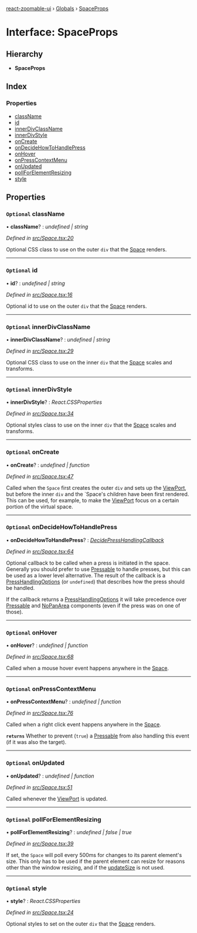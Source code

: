 [react-zoomable-ui](../README.md) › [Globals](../globals.md) › [SpaceProps](spaceprops.md)

# Interface: SpaceProps

## Hierarchy

- **SpaceProps**

## Index

### Properties

- [className](spaceprops.md#optional-classname)
- [id](spaceprops.md#optional-id)
- [innerDivClassName](spaceprops.md#optional-innerdivclassname)
- [innerDivStyle](spaceprops.md#optional-innerdivstyle)
- [onCreate](spaceprops.md#optional-oncreate)
- [onDecideHowToHandlePress](spaceprops.md#optional-ondecidehowtohandlepress)
- [onHover](spaceprops.md#optional-onhover)
- [onPressContextMenu](spaceprops.md#optional-onpresscontextmenu)
- [onUpdated](spaceprops.md#optional-onupdated)
- [pollForElementResizing](spaceprops.md#optional-pollforelementresizing)
- [style](spaceprops.md#optional-style)

## Properties

### `Optional` className

• **className**? : _undefined | string_

_Defined in [src/Space.tsx:20](https://github.com/aarondail/react-zoomable-ui/blob/d41a716/src/Space.tsx#L20)_

Optional CSS class to use on the outer `div` that the [Space](../classes/space.md) renders.

---

### `Optional` id

• **id**? : _undefined | string_

_Defined in [src/Space.tsx:16](https://github.com/aarondail/react-zoomable-ui/blob/d41a716/src/Space.tsx#L16)_

Optional id to use on the outer `div` that the [Space](../classes/space.md) renders.

---

### `Optional` innerDivClassName

• **innerDivClassName**? : _undefined | string_

_Defined in [src/Space.tsx:29](https://github.com/aarondail/react-zoomable-ui/blob/d41a716/src/Space.tsx#L29)_

Optional CSS class to use on the inner `div` that the [Space](../classes/space.md) scales and
transforms.

---

### `Optional` innerDivStyle

• **innerDivStyle**? : _React.CSSProperties_

_Defined in [src/Space.tsx:34](https://github.com/aarondail/react-zoomable-ui/blob/d41a716/src/Space.tsx#L34)_

Optional styles class to use on the inner `div` that the [Space](../classes/space.md) scales
and transforms.

---

### `Optional` onCreate

• **onCreate**? : _undefined | function_

_Defined in [src/Space.tsx:47](https://github.com/aarondail/react-zoomable-ui/blob/d41a716/src/Space.tsx#L47)_

Called when the `Space` first creates the outer `div` and sets up the
[ViewPort](../classes/viewport.md), but before the inner `div` and the `Space's children have
been first rendered. This can be used, for example, to make the
[ViewPort](../classes/viewport.md) focus on a certain portion of the virtual space.

---

### `Optional` onDecideHowToHandlePress

• **onDecideHowToHandlePress**? : _[DecidePressHandlingCallback](../globals.md#decidepresshandlingcallback)_

_Defined in [src/Space.tsx:64](https://github.com/aarondail/react-zoomable-ui/blob/d41a716/src/Space.tsx#L64)_

Optional callback to be called when a press is initiated in the space.
Generally you should prefer to use [Pressable](../classes/pressable.md) to handle presses, but
this can be used as a lower level alternative. The result of the callback
is a [PressHandlingOptions](presshandlingoptions.md) (or `undefined`) that describes how the
press should be handled.

If the callback returns a [PressHandlingOptions](presshandlingoptions.md) it will take precedence
over [Pressable](../classes/pressable.md) and [NoPanArea](../classes/nopanarea.md) components (even if the press was on
one of those).

---

### `Optional` onHover

• **onHover**? : _undefined | function_

_Defined in [src/Space.tsx:68](https://github.com/aarondail/react-zoomable-ui/blob/d41a716/src/Space.tsx#L68)_

Called when a mouse hover event happens anywhere in the [Space](../classes/space.md).

---

### `Optional` onPressContextMenu

• **onPressContextMenu**? : _undefined | function_

_Defined in [src/Space.tsx:76](https://github.com/aarondail/react-zoomable-ui/blob/d41a716/src/Space.tsx#L76)_

Called when a right click event happens anywhere in the [Space](../classes/space.md).

**`returns`** Whether to prevent (`true`) a [Pressable](../classes/pressable.md) from also handling
this event (if it was also the target).

---

### `Optional` onUpdated

• **onUpdated**? : _undefined | function_

_Defined in [src/Space.tsx:51](https://github.com/aarondail/react-zoomable-ui/blob/d41a716/src/Space.tsx#L51)_

Called whenever the [ViewPort](../classes/viewport.md) is updated.

---

### `Optional` pollForElementResizing

• **pollForElementResizing**? : _undefined | false | true_

_Defined in [src/Space.tsx:39](https://github.com/aarondail/react-zoomable-ui/blob/d41a716/src/Space.tsx#L39)_

If set, the `Space` will poll every 500ms for changes to its parent element's size. This only has to be used if the
parent element can resize for reasons other than the window resizing, and if the [updateSize](../classes/space.md#updatesize) is not used.

---

### `Optional` style

• **style**? : _React.CSSProperties_

_Defined in [src/Space.tsx:24](https://github.com/aarondail/react-zoomable-ui/blob/d41a716/src/Space.tsx#L24)_

Optional styles to set on the outer `div` that the [Space](../classes/space.md) renders.

